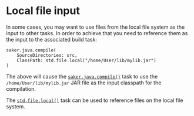 # Local file input

In some cases, you may want to use files from the local file system as the input to other tasks. In order to achieve that you need to reference them as the input to the associated build task:

```sakerscript
saker.java.compile(
	SourceDirectories: src,
	ClassPath: std.file.local("/home/User/lib/mylib.jar")
)
```

The above will cause the [`saker.java.compile()`](root:/saker.java.compiler/taskdoc/saker.java.compile.html) task to use the `/home/User/lib/mylib.jar` JAR file as the input classpath for the compilation.

The [`std.file.local()`](/taskdoc/std.file.local.html) task can be used to reference files on the local file system.